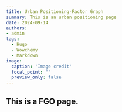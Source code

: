 ```yaml
---
title: Urban Positioning-Factor Graph
summary: This is an urban positioning page
date: 2024-09-14
authors: 
- admin
tags:
  - Hugo
  - Wowchemy
  - Markdown
image:
  caption: 'Image credit'
  focal_point: ""
  preview_only: false
---
```


## This is a FGO page.

